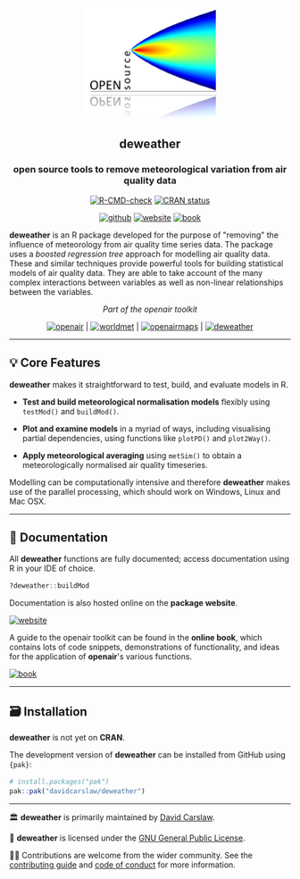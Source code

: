 
<div align="center">

<img src="man/figures/logo.png" height="200"/>

## **deweather**
### open source tools to remove meteorological variation from air quality data

<!-- badges: start -->

[![R-CMD-check](https://github.com/davidcarslaw/deweather/actions/workflows/R-CMD-check.yaml/badge.svg)](https://github.com/davidcarslaw/deweather/actions/workflows/R-CMD-check.yaml)
[![CRAN status](https://www.r-pkg.org/badges/version/deweather)](https://CRAN.R-project.org/package=deweather)

[![github](https://img.shields.io/badge/CODE-github-black?logo=github)](https://github.com/davidcarslaw/deweather)
[![website](https://img.shields.io/badge/DOCS-website-black)](https://davidcarslaw.github.io/deweather)
[![book](https://img.shields.io/badge/DOCS-book-black)](https://bookdown.org/david_carslaw/openair/)

<!-- badges: end -->

</div>

**deweather** is an R package developed for the purpose of "removing" the influence of meteorology from air quality time series data. The package uses a *boosted regression tree* approach for modelling air quality data. These and similar techniques provide powerful tools for building statistical models of air quality data. They are able to take account of the many complex interactions between variables as well as non-linear relationships between the variables.

<div align="center">

*Part of the openair toolkit*

[![openair](https://img.shields.io/badge/openair_core-06D6A0?style=flat-square)](https://davidcarslaw.github.io/openair) | 
[![worldmet](https://img.shields.io/badge/worldmet-26547C?style=flat-square)](https://davidcarslaw.github.io/worldmet) | 
[![openairmaps](https://img.shields.io/badge/openairmaps-FFD166?style=flat-square)](https://davidcarslaw.github.io/openairmaps) | 
[![deweather](https://img.shields.io/badge/deweather-EF476F?style=flat-square)](https://davidcarslaw.github.io/deweather)

</div>

<hr>

## 💡 Core Features

**deweather** makes it straightforward to test, build, and evaluate models in R.

- **Test and build meteorological normalisation models** flexibly using `testMod()` and `buildMod()`.

- **Plot and examine models** in a myriad of ways, including visualising partial dependencies, using functions like `plotPD()` and `plot2Way()`.

- **Apply meteorological averaging** using `metSim()` to obtain a meteorologically normalised air quality timeseries.

Modelling can be computationally intensive and therefore **deweather** makes use of the parallel processing, which should work on Windows, Linux and Mac OSX.

<hr>

## 📖 Documentation

All **deweather** functions are fully documented; access documentation using R in your IDE of choice.

```r
?deweather::buildMod
```

Documentation is also hosted online on the **package website**.

[![website](https://img.shields.io/badge/website-documentation-blue)](https://davidcarslaw.github.io/deweather)

A guide to the openair toolkit can be found in the **online book**, which contains lots of code snippets, demonstrations of functionality, and ideas for the application of **openair**'s various functions.

[![book](https://img.shields.io/badge/book-code_demos_and_ideas-blue)](https://bookdown.org/david_carslaw/openair/)

<hr>

## 🗃️ Installation

**deweather** is not yet on **CRAN**.

The development version of **deweather** can be installed from GitHub using `{pak}`:

``` r
# install.packages("pak")
pak::pak("davidcarslaw/deweather")
```

<hr>

🏛️ **deweather** is primarily maintained by [David Carslaw](https://github.com/davidcarslaw).

📃 **deweather** is licensed under the [GNU General Public License](https://davidcarslaw.github.io/deweather/LICENSE.html).

🧑‍💻 Contributions are welcome from the wider community. See the [contributing guide](https://davidcarslaw.github.io/deweather/CONTRIBUTING.html) and [code of conduct](https://davidcarslaw.github.io/deweather/CODE_OF_CONDUCT.html) for more information.
